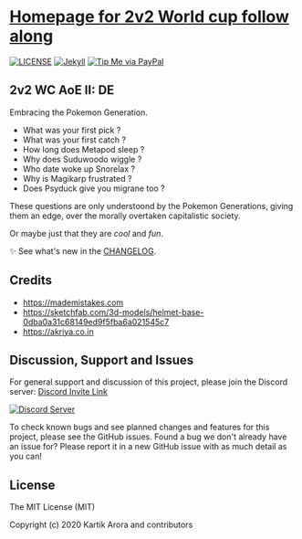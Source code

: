 # [Homepage for 2v2 World cup follow along](https://2v2wc.akriya.co.in)

[![LICENSE](https://img.shields.io/github/license/karx/homepage.svg)](https://raw.githubusercontent.com/karx/homepage/master/LICENSE)
[![Jekyll](https://img.shields.io/badge/jekyll-%3E%3D%203.6-blue.svg)](https://jekyllrb.com/)
[![Tip Me via PayPal](https://img.shields.io/badge/PayPal-tip%20me-green.svg?logo=paypal)](https://www.paypal.me/karx01)

## 2v2 WC AoE II: DE
Embracing the Pokemon Generation.   
* What was your first pick ?
* What was your first catch ?
* How long does Metapod sleep ?
* Why does Suduwoodo wiggle ?
* Who date woke up Snorelax ?
* Why is Magikarp frustrated ?
* Does Psyduck give you migrane too ?

These questions are only understoond by the Pokemon Generations, giving them an edge, over the morally overtaken capitalistic society.

Or maybe just that they are *cool* and *fun*.

:sparkles: See what's new in the [CHANGELOG](CHANGELOG.md).

## Credits
- <https://mademistakes.com>
- https://sketchfab.com/3d-models/helmet-base-0dba0a31c68149ed9f5fba6a021545c7
- https://akriya.co.in


## Discussion, Support and Issues
For general support and discussion of this project, please join the Discord server: [Discord Invite Link](https://discord.gg/B2cERQ5)

[![Discord Server](https://discordapp.com/api/guilds/552881714196774953/widget.png?style=banner2)](https://discord.gg/B2cERQ5)

To check known bugs and see planned changes and features for this project, please see the GitHub issues.
Found a bug we don't already have an issue for? Please report it in a new GitHub issue with as much detail as you can!


## License

The MIT License (MIT)

Copyright (c) 2020 Kartik Arora and contributors

